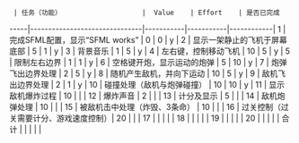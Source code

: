      | 任务（功能）                    |  Value    | Effort    | 是否已完成  
-----|-------------------------------|-----------|-----------|------------|
1    | 完成SFML配置，显示“SFML works”  | 0         |    0       |    y        |
2    | 显示一架静止的飞机于屏幕底部       | 5         |    1      |     y     |
3    | 背景音乐                       | 1         |     5     |      y     |
4    | 左右键，控制移动飞机             | 10        |    5      |      y     |
5    | 限制左右边界                    | 1         |      1    |       y    |
6    | 空格键开炮，显示运动的炮弹        | 5         |      10     |      y     |
7    | 炮弹飞出边界处理                | 2          |     5     |      y   |
8    | 随机产生敌机，并向下运动          | 10        |     5     |      y    |
9    | 敌机飞出边界处理                | 2         |      1    |      y     |
10   | 碰撞处理（敌机与炮弹碰撞）        | 10         |     10     |     y     |
11   | 显示敌机爆炸过程                | 10         |           |            |
12   | 爆炸声音                       | 2         |           |            |
13   | 计分及显示                     | 5         |           |            |
14   | 敌机炮弹处理                   | 10         |           |            |
15   | 被敌机击中处理（炸毁、3条命）     | 10          |           |           |
16   | 过关控制（过关需要计分、游戏速度控制）| 20        |           |           |
17   |                               |            |           |           |
18   |                               |            |           |           |
19   |                               |            |           |           |
20   |                               |            |           |           |
合计   |                              |            |           |           |


